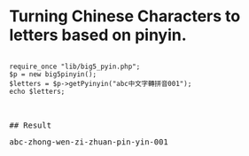 # Turning Chinese Characters to letters based on pinyin.

<pre>
<code>
require_once "lib/big5_pyin.php";
$p = new big5pinyin();
$letters = $p->getPyinyin("abc中文字轉拼音001");
echo $letters;
</code>
<pre>

## Result
<pre>
abc-zhong-wen-zi-zhuan-pin-yin-001
<pre>

